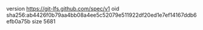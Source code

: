 version https://git-lfs.github.com/spec/v1
oid sha256:ab4426f0b79aa4bb08a4ee5c52079e511922df20ed1e7ef14167ddb6efb0a75b
size 5681

